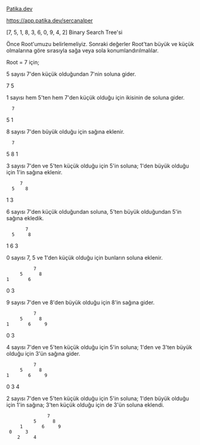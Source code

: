 [Patika.dev](https://www.patika.dev/tr)

https://app.patika.dev/sercanalper


[7, 5, 1, 8, 3, 6, 0, 9, 4, 2] Binary Search Tree'si

Önce Root'umuzu belirlemeliyiz. Sonraki değerler Root'tan büyük ve küçük olmalarına göre sırasıyla sağa veya sola konumlandırılmalılar.

Root = 7 için;

5 sayısı 7'den küçük olduğundan 7'nin soluna gider.

   7
5

1 sayısı hem 5'ten hem 7'den küçük olduğu için ikisinin de soluna gider.

      7
   5
1

8 sayısı 7'den büyük olduğu için sağına eklenir.

      7
   5    8
1

3 sayısı 7'den ve 5'ten küçük olduğu için 5'in soluna; 1'den büyük olduğu için 1'in sağına eklenir.

         7
      5    8
1
   3

6 sayısı 7'den küçük olduğundan soluna, 5'ten büyük olduğundan 5'in sağına ekledik.

           7
      5     8
1       6
   3


0 sayısı 7, 5 ve 1'den küçük olduğu için bunların soluna eklenir.

              7
         5      8
    1       6
0     3

9 sayısı 7'den ve 8'den büyük olduğu için 8'in sağına gider.

              7
         5      8
    1       6     9
0     3

4 sayısı 7'den ve 5'ten küçük olduğu için 5'in soluna; 1'den ve 3'ten büyük olduğu için 3'ün sağına gider.

              7
         5      8
    1       6     9
0     3
          4

2 sayısı 7'den ve 5'ten küçük olduğu için 5'in soluna; 1'den büyük olduğu için 1'in sağına; 3'ten küçük olduğu için de 3'ün soluna eklendi.

```
               7
          5      8
     1       6     9
 0     3
    2     4
```
